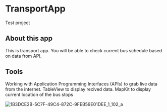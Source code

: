 # TransportApp
Test project

## About this app
This is transport app. You will be able to check current bus schedule based on data from API.

## Tools
Working with Application Programming Interfaces (APIs) to grab live data from the internet.
TableView to display recived data.
MapKit to display current location of the bus stops

![1B3DCE2B-5C7F-49C4-872C-9FEB59E01DEE_1_102_a](https://user-images.githubusercontent.com/51836476/156533298-90dff0d7-c151-4081-8b2b-6287b96970c9.jpeg)
